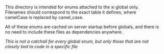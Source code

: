 This directory is intended for enums attached to the xi global only.  Filenames
should correspond to the exact table it defines, where camelCase is replaced by camel_case.

All of these enums are cached on server startup before globals, and there is no need to include
these files as dependencies anywhere.

*This is not a catchall for every global enum, but only those that are not closely tied to code
in a specific file*

